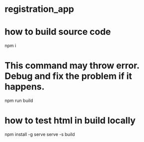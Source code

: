# registration_app

# how to build source code

npm i
# This command may throw error. Debug and fix the problem if it happens.
npm run build

# how to test html in build locally

npm install -g serve
serve -s build

